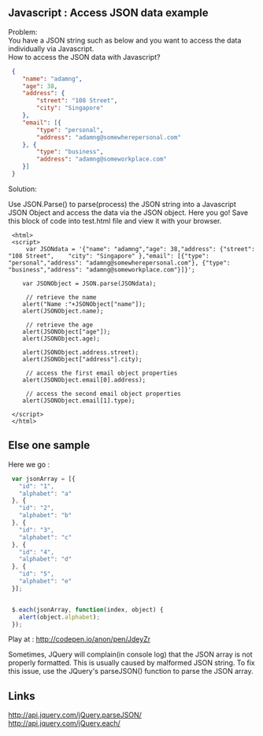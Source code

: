 ## Javascript : Access JSON data example

Problem:   
You have a JSON string such as below and you want to access the data individually via Javascript.      
How to access the JSON data with Javascript?      

```json
 {
 	"name": "adamng",
 	"age": 38,
 	"address": {
 		"street": "108 Street",
 		"city": "Singapore"
 	},
 	"email": [{
 		"type": "personal",
 		"address": "adamng@somewherepersonal.com"
 	}, {
 		"type": "business",
 		"address": "adamng@someworkplace.com"
 	}]
 }
 ```
 
Solution:

Use JSON.Parse() to parse(process) the JSON string into a Javascript JSON Object and access the data via the JSON object.
Here you go!
Save this block of code into test.html file and view it with your browser.

```
 <html>
 <script>
     var JSONdata = '{"name": "adamng","age": 38,"address": {"street": "108 Street",	"city": "Singapore"	},"email": [{"type": "personal","address": "adamng@somewherepersonal.com"}, {"type": "business","address": "adamng@someworkplace.com"}]}';

 	var JSONObject = JSON.parse(JSONdata);

     // retrieve the name
 	alert("Name :"+JSONObject["name"]); 
 	alert(JSONObject.name); 

     // retrieve the age
 	alert(JSONObject["age"]); 
 	alert(JSONObject.age); 

 	alert(JSONObject.address.street);
 	alert(JSONObject["address"].city); 

     // access the first email object properties
 	alert(JSONObject.email[0].address); 

     // access the second email object properties
 	alert(JSONObject.email[1].type);

 </script>
 </html>
 ```
 
## Else one sample

Here we go :

```javascript
 var jsonArray = [{
   "id": "1",
   "alphabet": "a"
 }, {
   "id": "2",
   "alphabet": "b"
 }, {
   "id": "3",
   "alphabet": "c"
 }, {
   "id": "4",
   "alphabet": "d"
 }, {
   "id": "5",
   "alphabet": "e"
 }];


 $.each(jsonArray, function(index, object) {
   alert(object.alphabet);
 });
 ```
 
Play at : http://codepen.io/anon/pen/JdeyZr

Sometimes, JQuery will complain(in console log) that the JSON array is not properly formatted. This is usually caused by malformed JSON string. To fix this issue, use the JQuery's parseJSON() function to parse the JSON array.  

## Links
http://api.jquery.com/jQuery.parseJSON/    
http://api.jquery.com/jQuery.each/   


